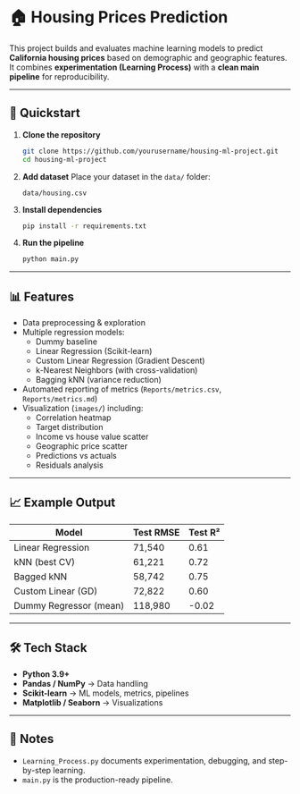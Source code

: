 # 🏠 Housing Prices Prediction

This project builds and evaluates machine learning models to predict **California housing prices** based on demographic and geographic features.  
It combines **experimentation (Learning Process)** with a **clean main pipeline** for reproducibility.

---

## 🚀 Quickstart

1. **Clone the repository**
   ```bash
   git clone https://github.com/yourusername/housing-ml-project.git
   cd housing-ml-project
   ```

2. **Add dataset**
   Place your dataset in the `data/` folder:
   ```
   data/housing.csv
   ```

3. **Install dependencies**
   ```bash
   pip install -r requirements.txt
   ```

4. **Run the pipeline**
   ```bash
   python main.py
   ```

---

## 📊 Features

- Data preprocessing & exploration  
- Multiple regression models:
  - Dummy baseline
  - Linear Regression (Scikit-learn)
  - Custom Linear Regression (Gradient Descent)
  - k-Nearest Neighbors (with cross-validation)
  - Bagging kNN (variance reduction)
- Automated reporting of metrics (`Reports/metrics.csv`, `Reports/metrics.md`)  
- Visualization (`images/`) including:
  - Correlation heatmap
  - Target distribution
  - Income vs house value scatter
  - Geographic price scatter
  - Predictions vs actuals
  - Residuals analysis  

---

## 📈 Example Output

| Model                  | Test RMSE | Test R² |
|-------------------------|-----------|---------|
| Linear Regression       | 71,540    | 0.61    |
| kNN (best CV)           | 61,221    | 0.72    |
| Bagged kNN              | 58,742    | 0.75    |
| Custom Linear (GD)      | 72,822    | 0.60    |
| Dummy Regressor (mean)  | 118,980   | -0.02   |

---

## 🛠 Tech Stack

- **Python 3.9+**
- **Pandas / NumPy** → Data handling  
- **Scikit-learn** → ML models, metrics, pipelines  
- **Matplotlib / Seaborn** → Visualizations  

---

## 📌 Notes

- `Learning_Process.py` documents experimentation, debugging, and step-by-step learning.
- `main.py` is the production-ready pipeline.
